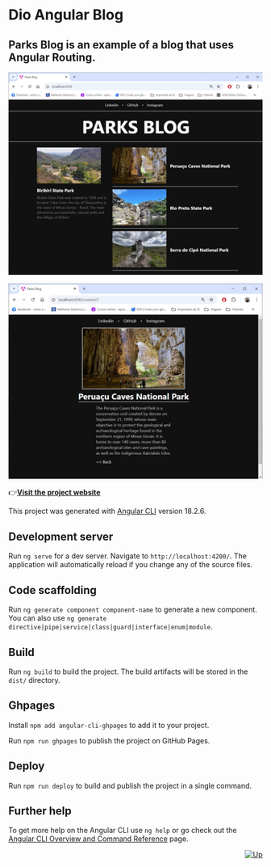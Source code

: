 # Dio Angular Blog

## Parks Blog is an example of a blog that uses Angular Routing.

![website picture](/public/parksblog.jpg)

![website picture](/public/parksblog2.jpg)

:point_right:[**Visit the project website**](https://alvezandreluiz.github.io/dio-angular-blog/)<br />


This project was generated with [Angular CLI](https://github.com/angular/angular-cli) version 18.2.6.

## Development server

Run `ng serve` for a dev server. Navigate to `http://localhost:4200/`. The application will automatically reload if you change any of the source files.

## Code scaffolding

Run `ng generate component component-name` to generate a new component. You can also use `ng generate directive|pipe|service|class|guard|interface|enum|module`.

## Build

Run `ng build` to build the project. The build artifacts will be stored in the `dist/` directory.

## Ghpages

Install `npm add angular-cli-ghpages` to add it to your project.

Run `npm run ghpages` to publish the project on GitHub Pages.

## Deploy

Run `npm run deploy` to build and publish the project in a single command.

## Further help

To get more help on the Angular CLI use `ng help` or go check out the [Angular CLI Overview and Command Reference](https://angular.dev/tools/cli) page.

<div align="right">
  <a href="#top">
    <img alt="Up" height="25" src="https://raw.githubusercontent.com/FortAwesome/Font-Awesome/6.x/svgs/solid/angle-up.svg">
  </a>
</div>
